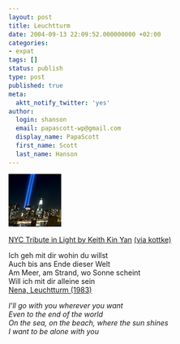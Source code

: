```yaml
---
layout: post
title: Leuchtturm
date: 2004-09-13 22:09:52.000000000 +02:00
categories:
- expat
tags: []
status: publish
type: post
published: true
meta:
  aktt_notify_twitter: 'yes'
author:
  login: shanson
  email: papascott-wp@gmail.com
  display_name: PapaScott
  first_name: Scott
  last_name: Hanson
---
```

<p><a href="http://www.overshadowed.com/mt/archives/000250.html"><img src="/wordpress/wp-content/uploads/2004/09/leuchtturm.jpg" border="0" title="Link to full image" alt="" /> </a></p>
<p><a href="http://www.overshadowed.com/mt/archives/000250.html">NYC Tribute in Light by Keith Kin Yan</a> <a href="http://www.kottke.org/remainder/04/09/6477.html">(via kottke)</a></p>
<p>Ich geh mit dir wohin du willst<br />
Auch bis ans Ende dieser Welt<br />
Am Meer, am Strand, wo Sonne scheint<br />
Will ich mit dir alleine sein<br />
<a href="http://phobos.apple.com/WebObjects/MZStore.woa/wa/viewAlbum?playlistId=16259783&selectedItemId=16259810">Nena, Leuchtturm (1983)</a></p>
<p><em>I'll go with you wherever you want<br />
Even to the end of the world<br />
On the sea, on the beach, where the sun shines<br />
I want to be alone with you</em></p>
